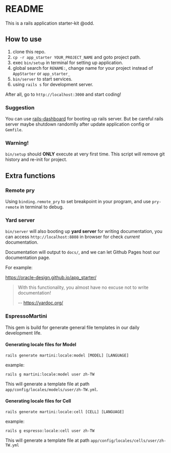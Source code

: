 # README

This is a rails application starter-kit @odd.

## How to use

1. clone this repo.
2. `cp -r app_starter YOUR_PROJECT_NAME` and goto project path.
3. exec `bin/setup` in terminal for setting up application.
4. global search for `RENAME:`, change name for your project instead of `AppStarter` or `app_starter_`
5. `bin/server` to start services.
6. using `rails s` for development server.

After all, go to `http://localhost:3000` and start coding!

### Suggestion

You can use [rails-dashboard](https://www.npmjs.com/package/rails-dashboard) for booting up rails server. But be careful rails server maybe shutdown randomlly after update application config or `Gemfile`.

### Warning!

`bin/setup` should **ONLY** execute at very first time. This script will remove git history and re-init for project.

## Extra functions

### Remote pry

Using `binding.remote_pry` to set breakpoint in your program, and use `pry-remote` in terminal to debug.

### Yard server

`bin/server` will also booting up **yard server** for writing documentation, you can access `http://localhost:8808` in browser for check _current_ documentation.

Documentation will output to `docs/`, and we can let Github Pages host our documentation page.

For example:

https://oracle-design.github.io/app_starter/

> With this functionality, you almost have no excuse not to write documentation!
>
> -- https://yardoc.org/

### EspressoMartini

This gem is build for generate general file templates in our daily development life.

#### Generating locale files for Model

`rails generate martini:locale:model [MODEL] [LANGUAGE]`

example:

`rails g martini:locale:model user zh-TW`

This will generate a template file at path `app/config/locales/models/user/zh-TW.yml`.

#### Generating locale files for Cell

`rails generate martini:locale:cell [CELL] [LANGUAGE]`

example:

`rails g espresso:locale:cell user zh-TW`

This will generate a template file at path  `app/config/locales/cells/user/zh-TW.yml`
